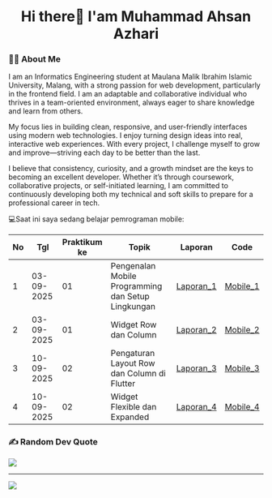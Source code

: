  <h1 align="center">Hi there👋 I'am Muhammad Ahsan Azhari</h1>

 <h3 align="left">👩‍💻  About Me</h3>
<p>I am an Informatics Engineering student at Maulana Malik Ibrahim Islamic University, Malang, with a strong passion for web development, particularly in the frontend field. I am an adaptable and collaborative individual who thrives in a team-oriented environment, always eager to share knowledge and learn from others.

My focus lies in building clean, responsive, and user-friendly interfaces using modern web technologies. I enjoy turning design ideas into real, interactive web experiences. With every project, I challenge myself to grow and improve—striving each day to be better than the last.

I believe that consistency, curiosity, and a growth mindset are the keys to becoming an excellent developer. Whether it’s through coursework, collaborative projects, or self-initiated learning, I am committed to continuously developing both my technical and soft skills to prepare for a professional career in tech.</p>


💻Saat ini saya sedang belajar pemrograman mobile:

| No  | Tgl  | Praktikum ke  | Topik  | Laporan | Code |
| ------------ | ------------ | ------------ | ------------ | ------------ | ------------ | 
|  1 | 03-09-2025  | 01  | Pengenalan Mobile Programming dan Setup Lingkungan  | [Laporan_1](https://docs.google.com/document/d/1wie0WZLUFwCLTRCIop5fmH-7mAGyVkCN/edit?usp=sharing&ouid=104944616880503288967&rtpof=true&sd=true "Template laporan") | [Mobile_1](https://github.com/sannn-s/Mobile_Praktikum1) |
|  2 | 03-09-2025  | 01  | Widget Row dan Column  | [Laporan_2](https://docs.google.com/document/d/1wie0WZLUFwCLTRCIop5fmH-7mAGyVkCN/edit?usp=sharing&ouid=104944616880503288967&rtpof=true&sd=true "Template laporan")| [Mobile_2](https://github.com/sannn-s/Mobile_Praktikum2)|
|  3 | 10-09-2025  | 02  | Pengaturan Layout Row dan Column di Flutter  | [Laporan_3](https://docs.google.com/document/d/1wie0WZLUFwCLTRCIop5fmH-7mAGyVkCN/edit?usp=sharing&ouid=104944616880503288967&rtpof=true&sd=true "Template laporan")| [Mobile_3](https://github.com/sannn-s/Mobile_Praktikum3)|
|  4 | 10-09-2025  | 02  | Widget Flexible dan Expanded  | [Laporan_4](https://docs.google.com/document/d/1wie0WZLUFwCLTRCIop5fmH-7mAGyVkCN/edit?usp=sharing&ouid=104944616880503288967&rtpof=true&sd=true "Template laporan")| [Mobile_4](https://github.com/sannn-s/Mobile_Praktikum3)|


### <h3 align="left">✍️ Random Dev Quote</h3>
![](https://quotes-github-readme.vercel.app/api?type=horizontal&theme=radical)

---
[![](https://visitcount.itsvg.in/api?id=sannn-s&icon=0&color=0)](https://visitcount.itsvg.in)


<!-- Proudly created with GPRM ( https://gprm.itsvg.in ) -->
